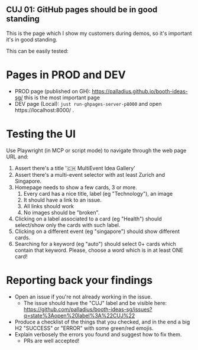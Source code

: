 ## CUJ 01: GitHub pages should be in good standing


This is the page which I show my customers during demos, so it's important it's in good standing.

This can be easily tested:

# Pages in PROD and DEV

* PROD page (published on GH): https://palladius.github.io/booth-ideas-sg/ this is the most important page
* DEV page (Local): `just run-ghpages-server-p8000` and open https://localhost:8000/ .


# Testing the UI

Use Playwright (in MCP or script mode) to navigate through the web page URL and:

1. Assert there's a title '🇨🇭 MultiEvent Idea Gallery'
2. Assert there's a multi-event selector with ast least Zurich and Singapore.
3. Homepage needs to show a few cards, 3 or more.
   1. Every card has a nice title, label (eg "Technology"), an image
   2. It should have a link to an issue.
   3. All links should work
   4. No images should be "broken".
4. Clicking on a label associated to a card (eg "Health") should select/show only the cards with such label.
5. Clicking on a different event (eg "singapore") should show different cards.
6. Searching for a keyword (eg "auto") should select 0+ cards which contain that keyword. Please, choose a word which is in at least ONE card!

# Reporting back your findings

* Open an issue if you're not already working in the issue.
  * The issue should have the "CUJ" label and be visible here: https://github.com/palladius/booth-ideas-sg/issues?q=state%3Aopen%20label%3A%22CUJ%22
* Produce a checklist of the things that you checked, and in the end a big H2 "SUCCESS" or "ERROR" with some green/red emojis.
* Explain verbosely the errors you found and suggest how to fix them.
  * PRs are well accepted!
